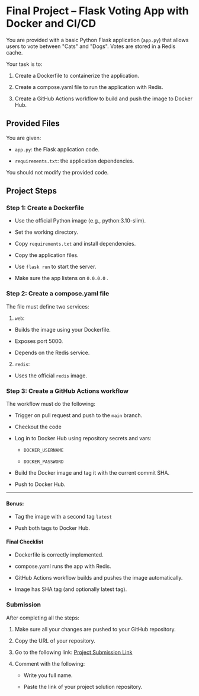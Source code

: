 # Final Project – Flask Voting App with Docker and CI/CD

You are provided with a basic Python Flask application (`app.py`) that allows users to vote between "Cats" and "Dogs". Votes are stored in a Redis cache.

  

Your task is to:

  

1. Create a Dockerfile to containerize the application.

2. Create a compose.yaml file to run the application with Redis.

3. Create a GitHub Actions workflow to build and push the image to Docker Hub.

  

## Provided Files

  

You are given:

  

-  `app.py`: the Flask application code.

-  `requirements.txt`: the application dependencies.

  

You should not modify the provided code.

  

## Project Steps

  
  
  

### Step 1: Create a Dockerfile

  

- Use the official Python image (e.g., python:3.10-slim).

- Set the working directory.

- Copy `requirements.txt` and install dependencies.

- Copy the application files.

- Use `flask run` to start the server.

- Make sure the app listens on `0.0.0.0` .

  
  
  

### Step 2: Create a compose.yaml file

  

The file must define two services:

  

1.  `web`:

- Builds the image using your Dockerfile.

- Exposes port 5000.

- Depends on the Redis service.

2. `redis`:

- Uses the official `redis` image.
  

### Step 3: Create a GitHub Actions workflow

  

The workflow must do the following:

 - Trigger on pull request and push to the `main` branch.
 
 - Checkout the code

 - Log in to Docker Hub using repository secrets and vars:

    - `DOCKER_USERNAME`
   
    -  `DOCKER_PASSWORD`

 - Build the Docker image and tag it with the current commit SHA.

 - Push to Docker Hub.

-----

#### Bonus:

- Tag the image with a second tag `latest`

- Push both tags to Docker Hub.

  
####  Final Checklist

-   Dockerfile is correctly implemented.
    
-   compose.yaml runs the app with Redis.
    
-   GitHub Actions workflow builds and pushes the image automatically.
    
-   Image has SHA tag (and optionally latest tag).
    
  

### Submission

After completing all the steps:

1.  Make sure all your changes are pushed to your GitHub repository.
    
2.  Copy the URL of your repository.
    
3.  Go to the following link: [Project Submission Link](https://github.com/faialotaibi/DevOps-Course/issues/7)
    
4.  Comment with the following:
        
    -   Write you full name.
        
    -   Paste the link of your project solution repository.